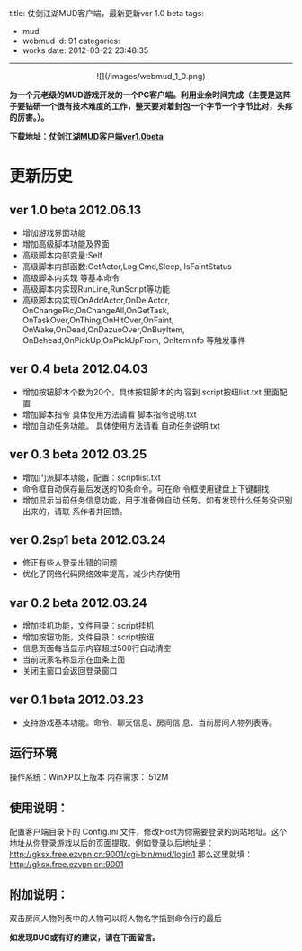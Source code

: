 title: 仗剑江湖MUD客户端，最新更新ver 1.0 beta
tags:
  - mud
  - webmud
id: 91
categories:
  - works
date: 2012-03-22 23:48:35
---

<center>![](/images/webmud_1_0.png)</center>

**为一个元老级的MUD游戏开发的一个PC客户端。利用业余时间完成（主要是这阵子要钻研一个很有技术难度的工作，整天要对着封包一个字节一个字节比对，头疼的厉害。）。**

**下载地址：[仗剑江湖MUD客户端ver1.0beta](/wp-content/uploads/2012/03/webmud_client_ver1.0beta.7z "仗剑江湖MUD客户端ver1.0beta")**

# 更新历史

## ver 1.0 beta 2012.06.13

*   增加游戏界面功能
*   增加高级脚本功能及界面
*   高级脚本内部变量:Self
*   高级脚本内部函数:GetActor,Log,Cmd,Sleep,
IsFaintStatus
*   高级脚本内实现<hit> <kill> <get> <check>
等基本命令
*   高级脚本内实现RunLine,RunScript等功能
*   高级脚本内实现OnAddActor,OnDelActor,
OnChangePic,OnChangeAll,OnGetTask,
OnTaskOver,OnThing,OnHitOver,OnFaint,
OnWake,OnDead,OnDazuoOver,OnBuyItem,
OnBehead,OnPickUp,OnPickUpFrom,
OnItemInfo 等触发事件

## ver 0.4 beta 2012.04.03

*   增加按钮脚本个数为20个，具体按钮脚本的内
容到 script按纽list.txt 里面配置
*   增加脚本指令
具体使用方法请看 脚本指令说明.txt
*   增加自动任务功能。
具体使用方法请看 自动任务说明.txt

## ver 0.3 beta 2012.03.25

*   增加门派脚本功能，配置：scriptlist.txt
*   命令框自动保存最后发送的10条命令。可在命
令框使用键盘上下键翻找
*   增加显示当前任务信息功能，用于准备做自动
任务。如有发现什么任务没识别出来的，请联
系作者并回馈。

## ver 0.2sp1 beta 2012.03.24

*   修正有些人登录出错的问题
*   优化了网络代码网络效率提高，减少内存使用

## var 0.2 beta 2012.03.24

*   增加挂机功能，文件目录：script挂机
*   增加按钮功能，文件目录：script按纽
*   信息页面每当显示内容超过500行自动清空
*   当前玩家名称显示在血条上面
*   关闭主窗口会返回登录窗口

## ver 0.1 beta 2012.03.23

*   支持游戏基本功能。命令、聊天信息、房间信
息、当前房间人物列表等。

## 运行环境

操作系统：WinXP以上版本
内存需求： 512M

## 使用说明：

配置客户端目录下的 Config.ini 文件，修改Host为你需要登录的网站地址。这个地址从你登录游戏以后的页面提取。例如登录以后地址是：http://gksx.free.ezvpn.cn:9001/cgi-bin/mud/login1 那么这里就填：http://gksx.free.ezvpn.cn:9001

## 附加说明：

双击房间人物列表中的人物可以将人物名字插到命令行的最后

**如发现BUG或有好的建议，请在下面留言。**

